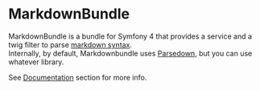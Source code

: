 # MarkdownBundle

MarkdownBundle is a bundle for Symfony 4 that provides a service and a twig filter to parse [markdown syntax][1].  
Internally, by default, Markdownbundle uses [Parsedown][2], but you can use whatever library.

See [Documentation][3] section for more info.

[1]: https://daringfireball.net/projects/markdown/syntax
[2]: https://github.com/erusev/parsedown
[3]: https://github.com/adrianbaez/markdown-bundle/tree/master/src/Resources/doc/index.md
